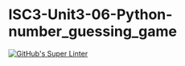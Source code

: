 # ISC3-Unit3-06-Python-number_guessing_game

[![GitHub's Super Linter](https://github.com/noah-mccaskill/ISC3-Unit3-06-Python-number_guessing_game/workflows/GitHub's%20Super%20Linter/badge.svg)](https://github.com/noah-mccaskill/ISC3-Unit3-06-Python-number_guessing_game/actions)
